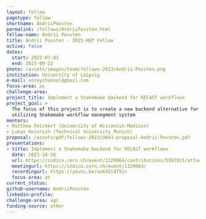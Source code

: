 ```yaml
---
layout: fellow
pagetype: fellow
shortname: AndriiPovsten
permalink: /fellows/AndriiPovsten.html
fellow-name: Andrii Povsten
title: Andrii Povsten - IRIS-HEP Fellow
active: false
dates:
  start: 2023-07-03
  end: 2023-09-22
photo: /assets/images/team/fellows-2023/Andrii-Povsten.png
institution: University of Leipzig
e-mail: voreychannel@gmail.com
focus-area: as
challenge-area:
project_title: Implement a Snakemake backend for RECAST workflows
project_goal: >
  The focus of this project is to create a new backend alternative for RECAST workflows
  utilizing Snakemake workflow manegment system
mentors:
- Matthew Feickert (University of Wisconsin-Madison)
- Lukas Heinrich (Technical University Munich)
proposal: /assets/pdf/fellows-2023/U043-proposal-Andrii-Povsten.pdf
presentations:
- title: Implement a Snakemake backend for RECAST workflows
  date: 2023-10-16
  url: https://indico.cern.ch/event/1329064/contributions/5593921/attachments/2734212/4755929/IRIS-HEP_presentation_AndriiPovsten.pdf
  meetingurl: https://indico.cern.ch/event/1329064/
  recordingurl: https://youtu.be/as645t4T9jc
  focus-area: as
current_status:
github-username: AndriiPovsten
linkedin-profile:
challenge-area: agc
funding-source: other
---
```

